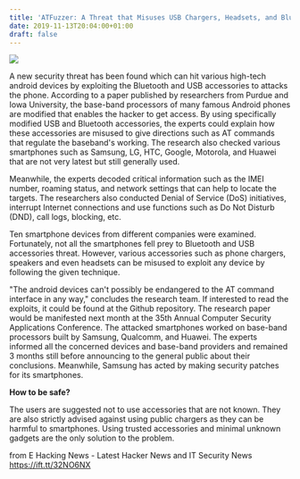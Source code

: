 ```yaml
---
title: 'ATFuzzer: A Threat that Misuses USB Chargers, Headsets, and Bluetooth.'
date: 2019-11-13T20:04:00+01:00
draft: false
---
```


[![](https://1.bp.blogspot.com/-9UmrqUrshM8/XcxNYPJDOuI/AAAAAAAAAWc/a2Fllmpa2X8ldYiYKbrq8sH7Max7tZybQCLcBGAsYHQ/s640/cyber-security-1923446_960_720.webp)](https://1.bp.blogspot.com/-9UmrqUrshM8/XcxNYPJDOuI/AAAAAAAAAWc/a2Fllmpa2X8ldYiYKbrq8sH7Max7tZybQCLcBGAsYHQ/s1600/cyber-security-1923446_960_720.webp)

  
A new security threat has been found which can hit various high-tech android devices by exploiting the Bluetooth and USB accessories to attacks the phone. According to a paper published by researchers from Purdue and Iowa University, the base-band processors of many famous Android phones are modified that enables the hacker to get access. By using specifically modified USB and Bluetooth accessories, the experts could explain how these accessories are misused to give directions such as AT commands that regulate the baseband's working. The research also checked various smartphones such as Samsung, LG, HTC, Google, Motorola, and Huawei that are not very latest but still generally used.  
  
Meanwhile, the experts decoded critical information such as the IMEI number, roaming status, and network settings that can help to locate the targets. The researchers also conducted Denial of Service (DoS) initiatives, interrupt Internet connections and use functions such as Do Not Disturb (DND), call logs, blocking, etc.  
  
Ten smartphone devices from different companies were examined. Fortunately, not all the smartphones fell prey to Bluetooth and USB accessories threat. However, various accessories such as phone chargers, speakers and even headsets can be misused to exploit any device by following the given technique.  
  
"The android devices can't possibly be endangered to the AT command interface in any way," concludes the research team. If interested to read the exploits, it could be found at the Github repository. The research paper would be manifested next month at the 35th Annual Computer Security Applications Conference. The attacked smartphones worked on base-band processors built by Samsung, Qualcomm, and Huawei. The experts informed all the concerned devices and base-band providers and remained 3 months still before announcing to the general public about their conclusions. Meanwhile, Samsung has acted by making security patches for its smartphones.  
  
**How to be safe?**  
  
The users are suggested not to use accessories that are not known. They are also strictly advised against using public chargers as they can be harmful to smartphones. Using trusted accessories and minimal unknown gadgets are the only solution to the problem.

  
  
from E Hacking News - Latest Hacker News and IT Security News https://ift.tt/32NO6NX